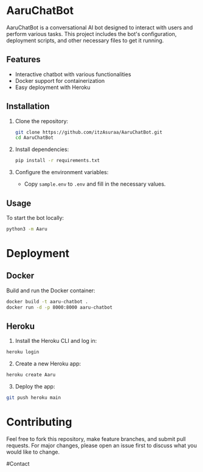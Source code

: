 # AaruChatBot

AaruChatBot is a conversational AI bot designed to interact with users and perform various tasks. This project includes the bot's configuration, deployment scripts, and other necessary files to get it running.

## Features

- Interactive chatbot with various functionalities
- Docker support for containerization
- Easy deployment with Heroku

## Installation

1. Clone the repository:
    ```sh
    git clone https://github.com/itzAsuraa/AaruChatBot.git
    cd AaruChatBot
    ```

2. Install dependencies:
    ```sh
    pip install -r requirements.txt
    ```

3. Configure the environment variables:
    - Copy `sample.env` to `.env` and fill in the necessary values.

## Usage

To start the bot locally:
```sh
python3 -m Aaru
```

# Deployment

## Docker 
  
  Build and run the Docker container:
```sh
docker build -t aaru-chatbot .
docker run -d -p 8000:8000 aaru-chatbot
```
## Heroku

1. Install the Heroku CLI and log in:
```sh
heroku login
```
2. Create a new Heroku app:
```sh
heroku create Aaru
```
3. Deploy the app:
```sh
git push heroku main
```

# Contributing

Feel free to fork this repository, make feature branches, and submit pull requests. For major changes, please open an issue first to discuss what you would like to change.

#Contact

